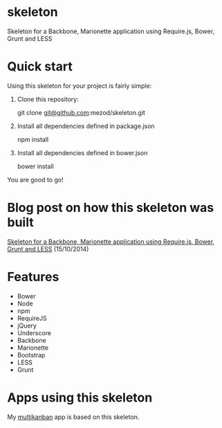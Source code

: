 skeleton
========

Skeleton for a Backbone, Marionette application using Require.js, Bower, Grunt and LESS

# Quick start

Using this skeleton for your project is fairly simple:

1. Clone this repository:

   git clone git@github.com:mezod/skeleton.git

2. Install all dependencies defined in package.json
 
   npm install

3. Install all dependencies defined in bower.json

   bower install

You are good to go!

# Blog post on how this skeleton was built

[Skeleton for a Backbone, Marionette application using Require.js, Bower, Grunt and LESS](http://blog.joanboixados.com/skeleton-for-a-backbone-marionette-application-using-require-js-bower-grunt-and-less/) (15/10/2014)

# Features
- Bower
- Node
- npm
- RequireJS
- jQuery
- Underscore
- Backbone
- Marionette
- Bootstrap
- LESS
- Grunt

# Apps using this skeleton

My [multikanban](https://github.com/mezod/multikanban) app is based on this skeleton.


